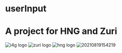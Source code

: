 # userInput
# A project for HNG and Zuri
[](https://internship.zuri.team/)
![i4g logo](https://user-images.githubusercontent.com/61953705/129815573-9760167c-7865-4c6d-9d76-d0c10678d90a.png)
![zuri logo](https://blog.zuri.team/wp-content/uploads/2020/11/Favicon.png)
![hng logo](https://user-images.githubusercontent.com/61953705/129815575-a25b0730-6974-45b5-a274-492406afc207.png)
![20210819154219](https://user-images.githubusercontent.com/58421025/130141387-3575e282-4b89-4d7a-9cfa-2bc64ab066f0.gif)

